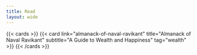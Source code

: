 ```yaml
---
title: Read
layout: wide
---
```


{{< cards >}}
  {{< card link="almanack-of-naval-ravikant" title="Almanack of Naval Ravikant" subtitle="A Guide to Wealth and Happiness" tag="wealth" >}}
{{< /cards >}}

